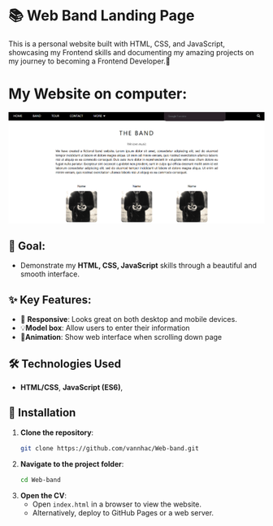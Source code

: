 # 📚 Web Band Landing Page

This is a personal website built with HTML, CSS, and JavaScript, showcasing my Frontend skills and documenting my amazing projects on my journey to becoming a Frontend Developer.🚀
# My Website on computer: 
![Ảnh 2](./assets/img/theband__img.png) 
## 🎯 Goal: 
- Demonstrate my **HTML, CSS, JavaScript** skills through a beautiful and smooth interface.

## ✨ Key Features:
- 📱 **Responsive**: Looks great on both desktop and mobile devices.
- 💡**Model box**: Allow users to enter their information
- 🌟**Animation**: Show web interface when scrolling down page

## 🛠 Technologies Used
-  **HTML/CSS**, **JavaScript (ES6)**,
## 📖 Installation
1. **Clone the repository**:
   ```bash
   git clone https://github.com/vannhac/Web-band.git
   ```
2. **Navigate to the project folder**:
   ```bash
   cd Web-band
   ```
3. **Open the CV**:
   - Open `index.html` in a browser to view the website.
   - Alternatively, deploy to GitHub Pages or a web server.




